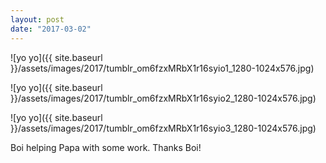 ```yaml
---
layout: post
date: "2017-03-02"
---
```


![yo yo]({{ site.baseurl }}/assets/images/2017/tumblr_om6fzxMRbX1r16syio1_1280-1024x576.jpg)

![yo yo]({{ site.baseurl }}/assets/images/2017/tumblr_om6fzxMRbX1r16syio2_1280-1024x576.jpg)

![yo yo]({{ site.baseurl }}/assets/images/2017/tumblr_om6fzxMRbX1r16syio3_1280-1024x576.jpg)

Boi helping Papa with some work. Thanks Boi!
